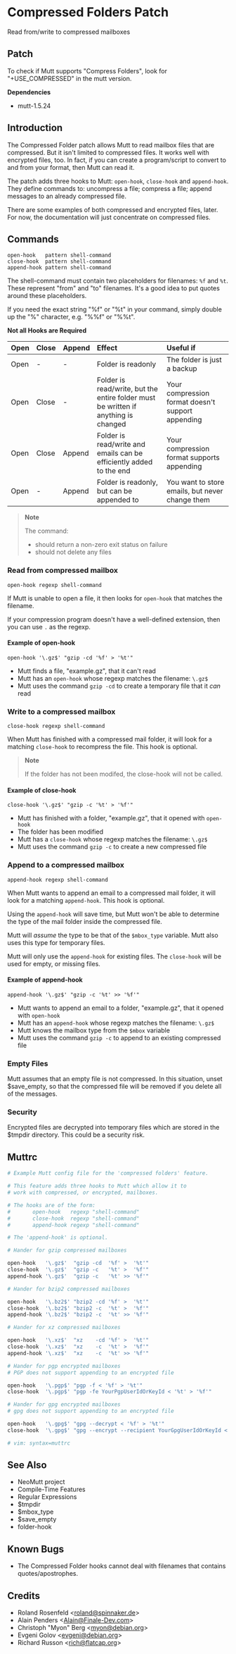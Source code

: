 Compressed Folders Patch
========================

Read from/write to compressed mailboxes

Patch
-----

To check if Mutt supports "Compress Folders", look for "+USE\_COMPRESSED" in the mutt version.

**Dependencies**
-   mutt-1.5.24

Introduction
------------

The Compressed Folder patch allows Mutt to read mailbox files that are compressed. But it isn't limited to compressed files. It works well with encrypted files, too. In fact, if you can create a program/script to convert to and from your format, then Mutt can read it.

The patch adds three hooks to Mutt: `open-hook`, `close-hook` and `append-hook`. They define commands to: uncompress a file; compress a file; append messages to an already compressed file.

There are some examples of both compressed and encrypted files, later. For now, the documentation will just concentrate on compressed files.

Commands
--------

    open-hook   pattern shell-command
    close-hook  pattern shell-command
    append-hook pattern shell-command

The shell-command must contain two placeholders for filenames: `%f` and `%t`. These represent "from" and "to" filenames. It's a good idea to put quotes around these placeholders.

If you need the exact string "%f" or "%t" in your command, simply double up the "%" character, e.g. "%%f" or "%%t".

**Not all Hooks are Required**

| Open | Close | Append | Effect                                                                             | Useful if                                         |
|:-----|:------|:-------|:-----------------------------------------------------------------------------------|:--------------------------------------------------|
| Open | -     | -      | Folder is readonly                                                                 | The folder is just a backup                       |
| Open | Close | -      | Folder is read/write, but the entire folder must be written if anything is changed | Your compression format doesn't support appending |
| Open | Close | Append | Folder is read/write and emails can be efficiently added to the end                | Your compression format supports appending        |
| Open | -     | Append | Folder is readonly, but can be appended to                                         | You want to store emails, but never change them   |

> **Note**
>
> The command:
> -   should return a non-zero exit status on failure
> -   should not delete any files

### Read from compressed mailbox

    open-hook regexp shell-command

If Mutt is unable to open a file, it then looks for `open-hook` that matches the filename.

If your compression program doesn't have a well-defined extension, then you can use `.` as the regexp.

#### Example of open-hook

    open-hook '\.gz$' "gzip -cd '%f' > '%t'"

-   Mutt finds a file, "example.gz", that it can't read
-   Mutt has an `open-hook` whose regexp matches the filename: `\.gz$`
-   Mutt uses the command `gzip -cd` to create a temporary file that it *can* read

### Write to a compressed mailbox

    close-hook regexp shell-command

When Mutt has finished with a compressed mail folder, it will look for a matching `close-hook` to recompress the file. This hook is optional.

> **Note**
>
> If the folder has not been modifed, the
> close-hook
> will not be called.

#### Example of close-hook

    close-hook '\.gz$' "gzip -c '%t' > '%f'"

-   Mutt has finished with a folder, "example.gz", that it opened with `open-hook`
-   The folder has been modified
-   Mutt has a `close-hook` whose regexp matches the filename: `\.gz$`
-   Mutt uses the command `gzip -c` to create a new compressed file

### Append to a compressed mailbox

    append-hook regexp shell-command

When Mutt wants to append an email to a compressed mail folder, it will look for a matching `append-hook`. This hook is optional.

Using the `append-hook` will save time, but Mutt won't be able to determine the type of the mail folder inside the compressed file.

Mutt will *assume* the type to be that of the `$mbox_type` variable. Mutt also uses this type for temporary files.

Mutt will only use the `append-hook` for existing files. The `close-hook` will be used for empty, or missing files.

#### Example of append-hook

    append-hook '\.gz$' "gzip -c '%t' >> '%f'"

-   Mutt wants to append an email to a folder, "example.gz", that it opened with `open-hook`
-   Mutt has an `append-hook` whose regexp matches the filename: `\.gz$`
-   Mutt knows the mailbox type from the `$mbox` variable
-   Mutt uses the command `gzip -c` to append to an existing compressed file

### Empty Files

Mutt assumes that an empty file is not compressed. In this situation, unset $save\_empty, so that the compressed file will be removed if you delete all of the messages.

### Security

Encrypted files are decrypted into temporary files which are stored in the $tmpdir directory. This could be a security risk.

Muttrc
------

```bash
# Example Mutt config file for the 'compressed folders' feature.

# This feature adds three hooks to Mutt which allow it to
# work with compressed, or encrypted, mailboxes.

# The hooks are of the form:
#       open-hook   regexp "shell-command"
#       close-hook  regexp "shell-command"
#       append-hook regexp "shell-command"

# The 'append-hook' is optional.

# Hander for gzip compressed mailboxes

open-hook   '\.gz$'  "gzip -cd  '%f' >  '%t'"
close-hook  '\.gz$'  "gzip -c   '%t' >  '%f'"
append-hook '\.gz$'  "gzip -c   '%t' >> '%f'"

# Hander for bzip2 compressed mailboxes

open-hook   '\.bz2$' "bzip2 -cd '%f' >  '%t'"
close-hook  '\.bz2$' "bzip2 -c  '%t' >  '%f'"
append-hook '\.bz2$' "bzip2 -c  '%t' >> '%f'"

# Hander for xz compressed mailboxes

open-hook   '\.xz$'  "xz    -cd '%f' >  '%t'"
close-hook  '\.xz$'  "xz    -c  '%t' >  '%f'"
append-hook '\.xz$'  "xz    -c  '%t' >> '%f'"

# Hander for pgp encrypted mailboxes
# PGP does not support appending to an encrypted file

open-hook   '\.pgp$' "pgp -f < '%f' > '%t'"
close-hook  '\.pgp$' "pgp -fe YourPgpUserIdOrKeyId < '%t' > '%f'"

# Hander for gpg encrypted mailboxes
# gpg does not support appending to an encrypted file

open-hook   '\.gpg$' "gpg --decrypt < '%f' > '%t'"
close-hook  '\.gpg$' "gpg --encrypt --recipient YourGpgUserIdOrKeyId < '%t' > '%f'"

# vim: syntax=muttrc
```

See Also
--------

-   NeoMutt project
-   Compile-Time Features
-   Regular Expressions
-   $tmpdir
-   $mbox\_type
-   $save\_empty
-   folder-hook

Known Bugs
----------

-   The Compressed Folder hooks cannot deal with filenames that contains quotes/apostrophes.

Credits
-------

-   Roland Rosenfeld \<roland@spinnaker.de\>
-   Alain Penders \<Alain@Finale-Dev.com\>
-   Christoph "Myon" Berg \<myon@debian.org\>
-   Evgeni Golov \<evgeni@debian.org\>
-   Richard Russon \<rich@flatcap.org\>

